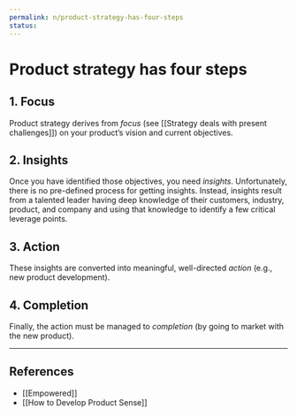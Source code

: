```yaml
---
permalink: n/product-strategy-has-four-steps
status: 
---
```

# Product strategy has four steps

## 1. Focus

Product strategy derives from _focus_ (see [[Strategy deals with present challenges]]) on your product’s vision and current objectives.

## 2. Insights

Once you have identified those objectives, you need _insights_. Unfortunately, there is no pre-defined process for getting insights. Instead, insights result from a talented leader having deep knowledge of their customers, industry, product, and company and using that knowledge to identify a few critical leverage points.

## 3. Action

These insights are converted into meaningful, well-directed _action_ (e.g., new product development).

## 4. Completion

Finally, the action must be managed to _completion_ (by going to market with the new product).

---

## References

- [[Empowered]]
- [[How to Develop Product Sense]]

